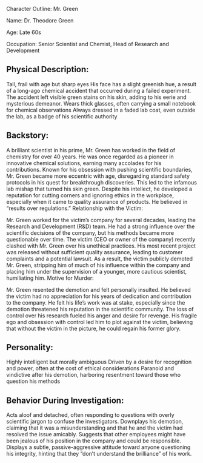 Character Outline: Mr. Green

Name: Dr. Theodore Green

Age: Late 60s

Occupation: Senior Scientist and Chemist, Head of Research and Development

## Physical Description:

Tall, frail with age but sharp eyes
His face has a slight greenish hue, a result of a long-ago chemical accident that occurred during a failed experiment. The accident left visible green stains on his skin, adding to his eerie and mysterious demeanor.
Wears thick glasses, often carrying a small notebook for chemical observations
Always dressed in a faded lab coat, even outside the lab, as a badge of his scientific authority

## Backstory:

A brilliant scientist in his prime, Mr. Green has worked in the field of chemistry for over 40 years. He was once regarded as a pioneer in innovative chemical solutions, earning many accolades for his contributions.
Known for his obsession with pushing scientific boundaries, Mr. Green became more eccentric with age, disregarding standard safety protocols in his quest for breakthrough discoveries. This led to the infamous lab mishap that turned his skin green.
Despite his intellect, he developed a reputation for cutting corners and ignoring ethics in the workplace, especially when it came to quality assurance of products. He believed in “results over regulations.”
Relationship with the Victim:

Mr. Green worked for the victim’s company for several decades, leading the Research and Development (R&D) team. He had a strong influence over the scientific decisions of the company, but his methods became more questionable over time.
The victim (CEO or owner of the company) recently clashed with Mr. Green over his unethical practices. His most recent project was released without sufficient quality assurance, leading to customer complaints and a potential lawsuit.
As a result, the victim publicly demoted Mr. Green, stripping him of much of his influence within the company and placing him under the supervision of a younger, more cautious scientist, humiliating him.
Motive for Murder:

Mr. Green resented the demotion and felt personally insulted. He believed the victim had no appreciation for his years of dedication and contribution to the company.
He felt his life’s work was at stake, especially since the demotion threatened his reputation in the scientific community. The loss of control over his research fueled his anger and desire for revenge.
His fragile ego and obsession with control led him to plot against the victim, believing that without the victim in the picture, he could regain his former glory.

## Personality:

Highly intelligent but morally ambiguous
Driven by a desire for recognition and power, often at the cost of ethical considerations
Paranoid and vindictive after his demotion, harboring resentment toward those who question his methods

## Behavior During Investigation:

Acts aloof and detached, often responding to questions with overly scientific jargon to confuse the investigators.
Downplays his demotion, claiming that it was a misunderstanding and that he and the victim had resolved the issue amicably.
Suggests that other employees might have been jealous of his position in the company and could be responsible.
Displays a subtle, passive-aggressive attitude toward anyone questioning his integrity, hinting that they “don’t understand the brilliance” of his work.